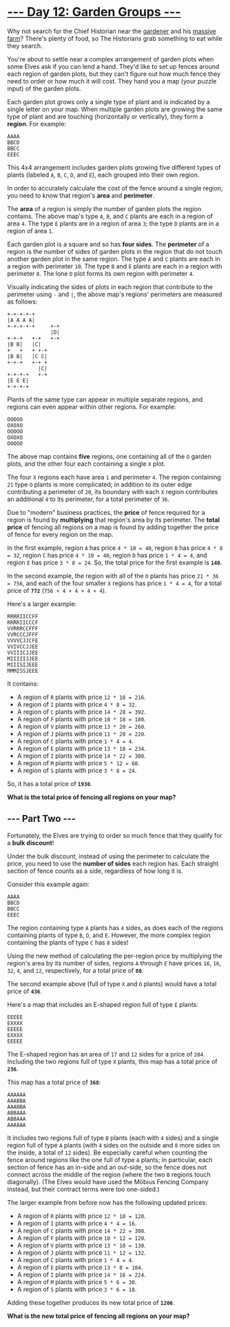 # [--- Day 12: Garden Groups ---](https://adventofcode.com/2024/day/12)

Why not search for the Chief Historian near the [gardener](/2023/day/5) and his [massive farm](/2023/day/21)? There's plenty of food, so The Historians grab something to eat while they search.

You're about to settle near a complex arrangement of garden plots when some Elves ask if you can lend a hand. They'd like to set up fences around each region of garden plots, but they can't figure out how much fence they need to order or how much it will cost. They hand you a map (your puzzle input) of the garden plots.

Each garden plot grows only a single type of plant and is indicated by a single letter on your map. When multiple garden plots are growing the same type of plant and are touching (horizontally or vertically), they form a **region**. For example:

<pre><code>AAAA
BBCD
BBCC
EEEC
</code></pre>

This 4x4 arrangement includes garden plots growing five different types of plants (labeled `A`, `B`, `C`, `D`, and `E`), each grouped into their own region.

In order to accurately calculate the cost of the fence around a single region, you need to know that region's **area** and **perimeter**.

The **area** of a region is simply the number of garden plots the region contains. The above map's type `A`, `B`, and `C` plants are each in a region of area `4`. The type `E` plants are in a region of area `3`; the type `D` plants are in a region of area `1`.

Each garden plot is a square and so has **four sides**. The **perimeter** of a region is the number of sides of garden plots in the region that do not touch another garden plot in the same region. The type `A` and `C` plants are each in a region with perimeter `10`. The type `B` and `E` plants are each in a region with perimeter `8`. The lone `D` plot forms its own region with perimeter `4`.

Visually indicating the sides of plots in each region that contribute to the perimeter using `-` and `|`, the above map's regions' perimeters are measured as follows:

<pre><code>+-+-+-+-+
|A A A A|
+-+-+-+-+     +-+
              |D|
+-+-+   +-+   +-+
|B B|   |C|
+   +   + +-+
|B B|   |C C|
+-+-+   +-+ +
          |C|
+-+-+-+   +-+
|E E E|
+-+-+-+
</code></pre>

Plants of the same type can appear in multiple separate regions, and regions can even appear within other regions. For example:

<pre><code>OOOOO
OXOXO
OOOOO
OXOXO
OOOOO
</code></pre>

The above map contains **five** regions, one containing all of the `O` garden plots, and the other four each containing a single `X` plot.

The four `X` regions each have area `1` and perimeter `4`. The region containing `21` type `O` plants is more complicated; in addition to its outer edge contributing a perimeter of `20`, its boundary with each `X` region contributes an additional `4` to its perimeter, for a total perimeter of `36`.

Due to "modern" business practices, the **price** of fence required for a region is found by **multiplying** that region's area by its perimeter. The **total price** of fencing all regions on a map is found by adding together the price of fence for every region on the map.

In the first example, region `A` has price `4 * 10 = 40`, region `B` has price `4 * 8 = 32`, region `C` has price `4 * 10 = 40`, region `D` has price `1 * 4 = 4`, and region `E` has price `3 * 8 = 24`. So, the total price for the first example is **`140`**.

In the second example, the region with all of the `O` plants has price `21 * 36 = 756`, and each of the four smaller `X` regions has price `1 * 4 = 4`, for a total price of **`772`** (`756 + 4 + 4 + 4 + 4`).

Here's a larger example:

<pre><code>RRRRIICCFF
RRRRIICCCF
VVRRRCCFFF
VVRCCCJFFF
VVVVCJJCFE
VVIVCCJJEE
VVIIICJJEE
MIIIIIJJEE
MIIISIJEEE
MMMISSJEEE
</code></pre>

It contains:

  - A region of `R` plants with price `12 * 18 = 216`.
  - A region of `I` plants with price `4 * 8 = 32`.
  - A region of `C` plants with price `14 * 28 = 392`.
  - A region of `F` plants with price `10 * 18 = 180`.
  - A region of `V` plants with price `13 * 20 = 260`.
  - A region of `J` plants with price `11 * 20 = 220`.
  - A region of `C` plants with price `1 * 4 = 4`.
  - A region of `E` plants with price `13 * 18 = 234`.
  - A region of `I` plants with price `14 * 22 = 308`.
  - A region of `M` plants with price `5 * 12 = 60`.
  - A region of `S` plants with price `3 * 8 = 24`.

So, it has a total price of **`1930`**.

**What is the total price of fencing all regions on your map?**

## --- Part Two ---

Fortunately, the Elves are trying to order so much fence that they qualify for a **bulk discount**!

Under the bulk discount, instead of using the perimeter to calculate the price, you need to use the **number of sides** each region has. Each straight section of fence counts as a side, regardless of how long it is.

Consider this example again:

<pre><code>AAAA
BBCD
BBCC
EEEC
</code></pre>

The region containing type `A` plants has `4` sides, as does each of the regions containing plants of type `B`, `D`, and `E`. However, the more complex region containing the plants of type `C` has `8` sides!

Using the new method of calculating the per-region price by multiplying the region's area by its number of sides, regions `A` through `E` have prices `16`, `16`, `32`, `4`, and `12`, respectively, for a total price of **`80`**.

The second example above (full of type `X` and `O` plants) would have a total price of **`436`**.

Here's a map that includes an E-shaped region full of type `E` plants:

<pre><code>EEEEE
EXXXX
EEEEE
EXXXX
EEEEE
</code></pre>

The E-shaped region has an area of `17` and `12` sides for a price of `204`. Including the two regions full of type `X` plants, this map has a total price of **`236`**.

This map has a total price of **`368`**:

<pre><code>AAAAAA
AAABBA
AAABBA
ABBAAA
ABBAAA
AAAAAA
</code></pre>

It includes two regions full of type `B` plants (each with `4` sides) and a single region full of type `A` plants (with `4` sides on the outside and `8` more sides on the inside, a total of `12` sides). Be especially careful when counting the fence around regions like the one full of type `A` plants; in particular, each section of fence has an in-side and an out-side, so the fence does not connect across the middle of the region (where the two `B` regions touch diagonally). (The Elves would have used the M&ouml;bius Fencing Company instead, but their contract terms were too one-sided.)

The larger example from before now has the following updated prices:

  - A region of `R` plants with price `12 * 10 = 120`.
  - A region of `I` plants with price `4 * 4 = 16`.
  - A region of `C` plants with price `14 * 22 = 308`.
  - A region of `F` plants with price `10 * 12 = 120`.
  - A region of `V` plants with price `13 * 10 = 130`.
  - A region of `J` plants with price `11 * 12 = 132`.
  - A region of `C` plants with price `1 * 4 = 4`.
  - A region of `E` plants with price `13 * 8 = 104`.
  - A region of `I` plants with price `14 * 16 = 224`.
  - A region of `M` plants with price `5 * 6 = 30`.
  - A region of `S` plants with price `3 * 6 = 18`.

Adding these together produces its new total price of **`1206`**.

**What is the new total price of fencing all regions on your map?**
